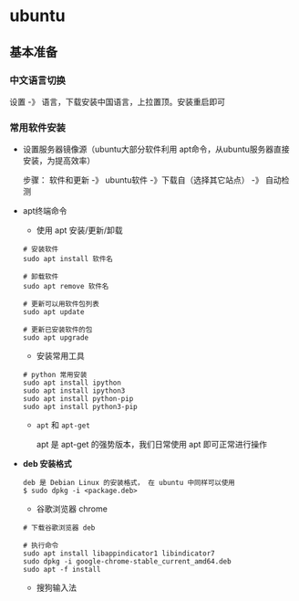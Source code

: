 # ubuntu

## 基本准备

### 中文语言切换

设置 -》 语言，下载安装中国语言，上拉置顶。安装重启即可

### 常用软件安装

- 设置服务器镜像源（ubuntu大部分软件利用 apt命令，从ubuntu服务器直接安装，为提高效率）

  步骤： 软件和更新 -》 ubuntu软件  -》下载自（选择其它站点） -》 自动检测

- apt终端命令

  - 使用 apt 安装/更新/卸载

  ```
  # 安装软件
  sudo apt install 软件名
  
  # 卸载软件
  sudo apt remove 软件名
  
  # 更新可以用软件包列表
  sudo apt update
  
  # 更新已安装软件的包
  sudo apt upgrade
  ```

  - 安装常用工具

  ```
  # python 常用安装
  sudo apt install ipython
  sudo apt install ipython3
  sudo apt install python-pip
  sudo apt install python3-pip
  ```

  - `apt` 和 `apt-get`

    apt 是 apt-get 的强势版本，我们日常使用 apt 即可正常进行操作

- **deb 安装格式**

  ```
  deb 是 Debian Linux 的安装格式， 在 ubuntu 中同样可以使用
  $ sudo dpkg -i <package.deb>
  ```

  - 谷歌浏览器 chrome

  ```
  # 下载谷歌浏览器 deb
  
  # 执行命令
  sudo apt install libappindicator1 libindicator7
  sudo dpkg -i google-chrome-stable_current_amd64.deb
  sudo apt -f install
  ```

  

  - 搜狗输入法